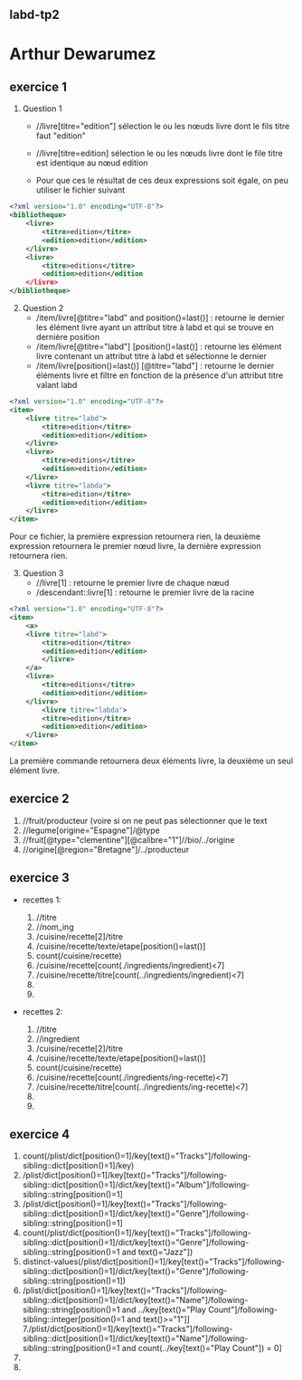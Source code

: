 labd-tp2
--------

Arthur Dewarumez
================

exercice 1
----------
1. Question 1
    * //livre[titre="edition"] sélection le ou les nœuds livre dont le fils titre faut "edition"

    * //livre[titre=edition] sélection le ou les nœuds livre dont le file titre est identique au nœud edition

    * Pour que ces le résultat de ces deux expressions soit égale, on peu utiliser le fichier suivant

```xml
<?xml version="1.0" encoding="UTF-8"?>
<bibliotheque>
	<livre>
		<titre>edition</titre>
		<edition>edition</edition>
	</livre>
	<livre>
		<titre>editions</titre>
		<edition>edition</edition
	</livre>
</bibliotheque>
```

2. Question 2
    * /item/livre[@titre="labd" and position()=last()] : retourne le dernier les élément livre ayant un attribut titre à labd et qui se trouve en dernière position
    * /item/livre[@titre="labd"] [position()=last()] : retourne les élément livre contenant un attribut titre à labd et sélectionne le dernier
    * /item/livre[position()=last()] [@titre="labd"] : retourne le dernier éléments livre et filtre en fonction de la présence d'un attribut titre valant labd

```xml
<?xml version="1.0" encoding="UTF-8"?>
<item>
	<livre titre="labd">
		<titre>edition</titre>
		<edition>edition</edition>
	</livre>
	<livre>
		<titre>editions</titre>
		<edition>edition</edition>
	</livre>
	<livre titre="labda">
		<titre>edition</titre>
		<edition>edition</edition>
	</livre>
</item>
```

Pour ce fichier, la première expression retournera rien, la deuxième expression retournera le premier nœud livre, la dernière expression retournera rien.

3. Question 3
    * //livre[1] : retourne le premier livre de chaque nœud
    * /descendant::livre[1] : retourne le premier livre de la racine
```xml
<?xml version="1.0" encoding="UTF-8"?>
<item>
	<a>
	<livre titre="labd">
		<titre>edition</titre>
		<edition>edition</edition>
		</livre>
	</a>
	<livre>
		<titre>editions</titre>
		<edition>edition</edition>
	</livre>
		<livre titre="labda">
		<titre>edition</titre>
		<edition>edition</edition>
	</livre>
</item>
```

La première commande retournera deux éléments livre, la deuxième un seul élément livre.


exercice 2
----------
1. //fruit/producteur  (voire si on ne peut pas sélectionner que le text
2. //legume[origine="Espagne"]/@type
3. //fruit[@type="clementine"][@calibre="1"]//bio/../origine
4. //origine[@region="Bretagne"]/../producteur


exercice 3
----------
* recettes 1:
    1. //titre
    2. //nom_ing
    3. /cuisine/recette[2]/titre
    4. /cuisine/recette/texte/etape[position()=last()]
    5. count(/cuisine/recette)
    6. /cuisine/recette[count(./ingredients/ingredient)<7]
    7. /cuisine/recette/titre[count(../ingredients/ingredient)<7]
    8.
    9.

* recettes 2:
    1. //titre
    2. //ingredient
    3. /cuisine/recette[2]/titre
    4. /cuisine/recette/texte/etape[position()=last()]
    5. count(/cuisine/recette)
    6. /cuisine/recette[count(./ingredients/ing-recette)<7]
    7. /cuisine/recette/titre[count(../ingredients/ing-recette)<7]
    8.
    9.


exercice 4
----------
1. count(/plist/dict[position()=1]/key[text()="Tracks"]/following-sibling::dict[position()=1]/key)
2. /plist/dict[position()=1]/key[text()="Tracks"]/following-sibling::dict[position()=1]/dict/key[text()="Album"]/following-sibling::string[position()=1]
3. /plist/dict[position()=1]/key[text()="Tracks"]/following-sibling::dict[position()=1]/dict/key[text()="Genre"]/following-sibling::string[position()=1]
4. count(/plist/dict[position()=1]/key[text()="Tracks"]/following-sibling::dict[position()=1]/dict/key[text()="Genre"]/following-sibling::string[position()=1 and text()="Jazz"])
5. distinct-values(/plist/dict[position()=1]/key[text()="Tracks"]/following-sibling::dict[position()=1]/dict/key[text()="Genre"]/following-sibling::string[position()=1])
6. /plist/dict[position()=1]/key[text()="Tracks"]/following-sibling::dict[position()=1]/dict/key[text()="Name"]/following-sibling::string[position()=1 and ../key[text()="Play Count"]/following-sibling::integer[position()=1 and text()>="1"]]
7./plist/dict[position()=1]/key[text()="Tracks"]/following-sibling::dict[position()=1]/dict/key[text()="Name"]/following-sibling::string[position()=1 and count(../key[text()="Play Count"]) = 0]
8.
9.